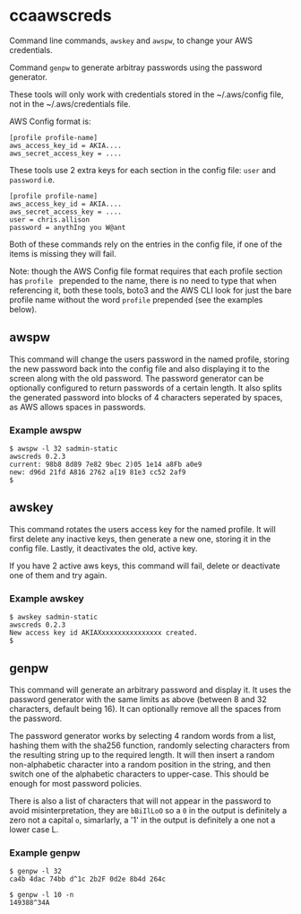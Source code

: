 # ccaawscreds
Command line commands, `awskey` and `awspw`, to change your AWS credentials.

Command `genpw` to generate arbitray passwords using the password generator.

These tools will only work with credentials stored in the ~/.aws/config file,
not in the ~/.aws/credentials file.

AWS Config format is:

```
[profile profile-name]
aws_access_key_id = AKIA....
aws_secret_access_key = ....
```

These tools use 2 extra keys for each section in the config file: `user` and
`password` i.e.

```
[profile profile-name]
aws_access_key_id = AKIA....
aws_secret_access_key = ....
user = chris.allison
password = anythIng you W@ant
```

Both of these commands rely on the entries in the config file, if one of the
items is missing they will fail.

Note: though the AWS Config file format requires that each profile section has
`profile ` prepended to the name, there is no need to type that when referencing
it, both these tools, boto3 and the AWS CLI look for just the bare profile name
without the word `profile` prepended (see the examples below).


## awspw
This command will change the users password in the named profile, storing the
new password back into the config file and also displaying it to the screen
along with the old password.  The password generator can be optionally
configured to return passwords of a certain length.  It also splits the
generated password into blocks of 4 characters seperated by spaces, as AWS
allows spaces in passwords.

### Example awspw
```
$ awspw -l 32 sadmin-static
awscreds 0.2.3
current: 98b8 8d89 7e82 9bec 2)05 1e14 a8Fb a0e9
new: d96d 21fd A816 2762 a[19 81e3 cc52 2af9
$
```

## awskey
This command rotates the users access key for the named profile.  It will first
delete any inactive keys, then generate a new one, storing it in the config
file. Lastly, it deactivates the old, active key.

If you have 2 active aws keys, this command will fail, delete or deactivate one
of them and try again.

### Example awskey
```
$ awskey sadmin-static
awscreds 0.2.3
New access key id AKIAXxxxxxxxxxxxxxxx created.
$
```

## genpw
This command will generate an arbitrary password and display it.  It uses the
password generator with the same limits as above (between 8 and 32 characters,
default being 16).  It can optionally remove all the spaces from the password.

The password generator works by selecting 4 random words from a list, hashing
them with the sha256 function, randomly selecting characters from the resulting
string up to the required length. It will then insert a random non-alphabetic
character into a random position in the string, and then switch one of the
alphabetic characters to upper-case.  This should be enough for most password
policies.

There is also a list of characters that will not appear in the password to avoid
misinterpretation, they are `bBiIlLoO` so a `0` in the output is definitely a
zero not a capital `o`, simarlarly, a '1' in the output is definitely a one not
a lower case L.

### Example genpw
```
$ genpw -l 32
ca4b 4dac 74bb d^1c 2b2F 0d2e 8b4d 264c

$ genpw -l 10 -n
149388^34A
```
